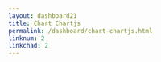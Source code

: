 ```yaml
---
layout: dashboard21
title: Chart Chartjs
permalink: /dashboard/chart-chartjs.html
linknum: 2
linkchad: 2
---
```

